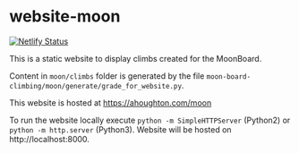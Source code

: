 # website-moon

[![Netlify Status](https://api.netlify.com/api/v1/badges/94eee9a8-b5a1-410a-9e5c-4323b56167b8/deploy-status)](https://app.netlify.com/sites/moonboard/deploys)

This is a static website to display climbs created for the MoonBoard.

Content in `moon/climbs` folder is generated by the file `moon-board-climbing/moon/generate/grade_for_website.py`.

This website is hosted at https://ahoughton.com/moon

To run the website locally execute `python -m SimpleHTTPServer` (Python2) or `python -m http.server` (Python3). Website will be hosted on http://localhost:8000.

